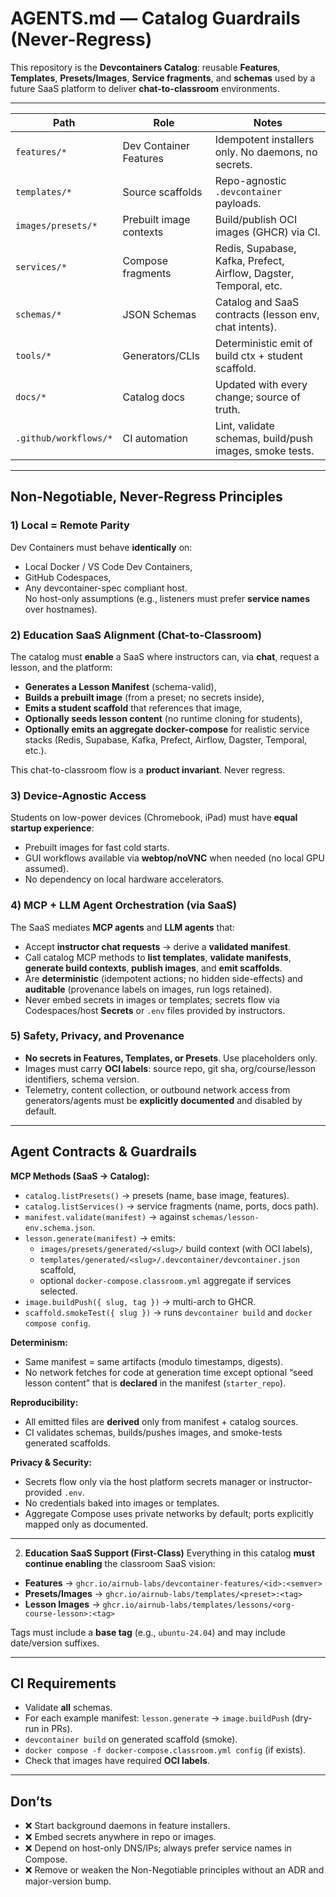 # AGENTS.md — Catalog Guardrails (Never-Regress)

This repository is the **Devcontainers Catalog**: reusable **Features**, **Templates**, **Presets/Images**, **Service fragments**, and **schemas** used by a future SaaS platform to deliver **chat-to-classroom** environments.

---

| Path                     | Role                           | Notes |
|--------------------------|--------------------------------|------|
| `features/*`            | Dev Container Features         | Idempotent installers only. No daemons, no secrets. |
| `templates/*`           | Source scaffolds               | Repo-agnostic `.devcontainer` payloads. |
| `images/presets/*`      | Prebuilt image contexts        | Build/publish OCI images (GHCR) via CI. |
| `services/*`            | Compose fragments              | Redis, Supabase, Kafka, Prefect, Airflow, Dagster, Temporal, etc. |
| `schemas/*`             | JSON Schemas                   | Catalog and SaaS contracts (lesson env, chat intents). |
| `tools/*`               | Generators/CLIs                | Deterministic emit of build ctx + student scaffold. |
| `docs/*`                | Catalog docs                   | Updated with every change; source of truth. |
| `.github/workflows/*`   | CI automation                  | Lint, validate schemas, build/push images, smoke tests. |

---

## Non-Negotiable, Never-Regress Principles

### 1) Local = Remote Parity
Dev Containers must behave **identically** on:
- Local Docker / VS Code Dev Containers,
- GitHub Codespaces,
- Any devcontainer-spec compliant host.  
No host-only assumptions (e.g., listeners must prefer **service names** over hostnames).

### 2) Education SaaS Alignment (Chat-to-Classroom)
The catalog must **enable** a SaaS where instructors can, via **chat**, request a lesson, and the platform:
- **Generates a Lesson Manifest** (schema-valid),
- **Builds a prebuilt image** (from a preset; no secrets inside),
- **Emits a student scaffold** that references that image,
- **Optionally seeds lesson content** (no runtime cloning for students),
- **Optionally emits an aggregate docker-compose** for realistic service stacks (Redis, Supabase, Kafka, Prefect, Airflow, Dagster, Temporal, etc.).

This chat-to-classroom flow is a **product invariant**. Never regress.

### 3) Device-Agnostic Access
Students on low-power devices (Chromebook, iPad) must have **equal startup experience**:
- Prebuilt images for fast cold starts.
- GUI workflows available via **webtop/noVNC** when needed (no local GPU assumed).
- No dependency on local hardware accelerators.

### 4) MCP + LLM Agent Orchestration (via SaaS)
The SaaS mediates **MCP agents** and **LLM agents** that:
- Accept **instructor chat requests** → derive a **validated manifest**.
- Call catalog MCP methods to **list templates**, **validate manifests**, **generate build contexts**, **publish images**, and **emit scaffolds**.
- Are **deterministic** (idempotent actions; no hidden side-effects) and **auditable** (provenance labels on images, run logs retained).
- Never embed secrets in images or templates; secrets flow via Codespaces/host **Secrets** or `.env` files provided by instructors.

### 5) Safety, Privacy, and Provenance
- **No secrets in Features, Templates, or Presets**. Use placeholders only.
- Images must carry **OCI labels**: source repo, git sha, org/course/lesson identifiers, schema version.
- Telemetry, content collection, or outbound network access from generators/agents must be **explicitly documented** and disabled by default.

---

## Agent Contracts & Guardrails

**MCP Methods (SaaS → Catalog):**
- `catalog.listPresets()` → presets (name, base image, features).
- `catalog.listServices()` → service fragments (name, ports, docs path).
- `manifest.validate(manifest)` → against `schemas/lesson-env.schema.json`.
- `lesson.generate(manifest)` → emits:
  - `images/presets/generated/<slug>/` build context (with OCI labels),
  - `templates/generated/<slug>/.devcontainer/devcontainer.json` scaffold,
  - optional `docker-compose.classroom.yml` aggregate if services selected.
- `image.buildPush({ slug, tag })` → multi-arch to GHCR.
- `scaffold.smokeTest({ slug })` → runs `devcontainer build` and `docker compose config`.

**Determinism:**
- Same manifest = same artifacts (modulo timestamps, digests).
- No network fetches for code at generation time except optional “seed lesson content” that is **declared** in the manifest (`starter_repo`).

**Reproducibility:**
- All emitted files are **derived** only from manifest + catalog sources.
- CI validates schemas, builds/pushes images, and smoke-tests generated scaffolds.

**Privacy & Security:**
- Secrets flow only via the host platform secrets manager or instructor-provided `.env`.
- No credentials baked into images or templates.
- Aggregate Compose uses private networks by default; ports explicitly mapped only as documented.

---

2. **Education SaaS Support (First-Class)**
   Everything in this catalog **must continue enabling** the classroom SaaS vision:

- **Features** → `ghcr.io/airnub-labs/devcontainer-features/<id>:<semver>`
- **Presets/Images** → `ghcr.io/airnub-labs/templates/<preset>:<tag>`
- **Lesson Images** → `ghcr.io/airnub-labs/templates/lessons/<org-course-lesson>:<tag>`

Tags must include a **base tag** (e.g., `ubuntu-24.04`) and may include date/version suffixes.

---

## CI Requirements

- Validate **all** schemas.
- For each example manifest: `lesson.generate` → `image.buildPush` (dry-run in PRs).
- `devcontainer build` on generated scaffold (smoke).
- `docker compose -f docker-compose.classroom.yml config` (if exists).
- Check that images have required **OCI labels**.

---

## Don’ts

- ❌ Start background daemons in feature installers.
- ❌ Embed secrets anywhere in repo or images.
- ❌ Depend on host-only DNS/IPs; always prefer service names in Compose.
- ❌ Remove or weaken the Non-Negotiable principles without an ADR and major-version bump.
